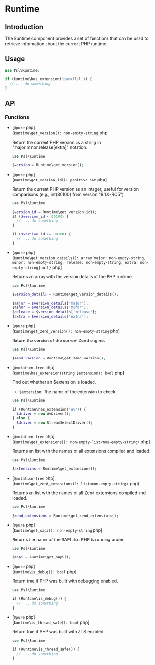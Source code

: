 # Runtime

## Introduction

The Runtime component provides a set of functions that can be used to retrieve information about the current PHP runtime.

## Usage

```php
use Psl\Runtime;

if (Runtime\has_extension('parallel')) {
  // ... do something
}
```

## API

### Functions

<div class="api-functions">

* [`@pure` php] <br />
  [`Runtime\get_version(): non-empty-string` php]

  Return the current PHP version as a string in "major.minor.release[extra]" notation.

  ```php
  use Psl\Runtime;

  $version = Runtime\get_version();
  ```

* [`@pure` php] <br />
  [`Runtime\get_version_id(): positive-int` php]

  Return the current PHP version as an integer, useful for version comparisons (e.g., int(80100) from version "8.1.0-RC5").

  ```php
  use Psl\Runtime;

  $version_id = Runtime\get_version_id();
  if ($version_id < 80100) {
    // ... do something
  }

  if ($version_id >= 80100) {
    // ... do something
  }
  ```

* [`@pure` php] <br />
  [`Runtime\get_version_details(): array{major: non-empty-string, minor: non-empty-string, release: non-empty-string, extra: non-empty-string|null}` php]

  Returns an array with the version details of the PHP runtime.

  ```php
  use Psl\Runtime;

  $version_details = Runtime\get_version_details();

  $major = $version_details['major'];
  $minor = $version_details['minor'];
  $release = $version_details['release'];
  $extra = $version_details['extra'];
  ```

* [`@pure` php] <br />
  [`Runtime\get_zend_version(): non-empty-string` php]

  Return the version of the current Zend engine.

  ```php
  use Psl\Runtime;

  $zend_version = Runtime\get_zend_version();
  ```

* [`@mutation-free` php] <br/>
  [`Runtime\has_extension(string $extension): bool` php]

  Find out whether an $extension is loaded.

  * `$extension`: The name of the extension to check.

  ```php
  use Psl\Runtime;

  if (Runtime\has_extension('uv')) {
    $driver = new UvDriver();
  } else {
    $driver = new StreamSelectDriver();
  }
  ```

* [`@mutation-free` php] <br/>
  [`Runtime\get_extensions(): non-empty-list<non-empty-string>` php]

  Returns an list with the names of all extensions compiled and loaded.

  ```php
  use Psl\Runtime;

  $extensions = Runtime\get_extensions();
  ```

* [`@mutation-free` php] <br/>
  [`Runtime\get_zend_extensions(): list<non-empty-string>` php]

  Returns an list with the names of all Zend extensions compiled and loaded.

  ```php
  use Psl\Runtime;

  $zend_extensions = Runtime\get_zend_extensions();
  ```

* [`@pure` php] <br />
  [`Runtime\get_sapi(): non-empty-string` php]

  Returns the name of the SAPI that PHP is running under.

  ```php
  use Psl\Runtime;

  $sapi = Runtime\get_sapi();
  ```

* [`@pure` php] <br />
  [`Runtime\is_debug(): bool` php]

  Return true if PHP was built with debugging enabled.

  ```php
  use Psl\Runtime;

  if (Runtime\is_debug()) {
    // ... do something
  }
  ```

* [`@pure` php] <br />
  [`Runtime\is_thread_safe(): bool` php]

  Return true if PHP was built with ZTS enabled.

  ```php
  use Psl\Runtime;

  if (Runtime\is_thread_safe()) {
    // ... do something
  }
  ```

</div>